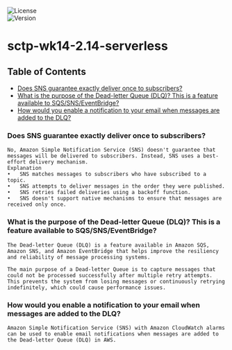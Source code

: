 ![License](https://img.shields.io/badge/license-MIT-blue.svg)  
![Version](https://img.shields.io/badge/version-1.0.0-green.svg)  

# sctp-wk14-2.14-serverless

## Table of Contents
- [Does SNS guarantee exactly deliver once to subscribers?](#1)
- [What is the purpose of the Dead-letter Queue (DLQ)? This is a feature available to SQS/SNS/EventBridge?](#2)
- [How would you enable a notification to your email when messages are added to the DLQ?](#3)

<a id="1"></a>
### Does SNS guarantee exactly deliver once to subscribers?
```
No, Amazon Simple Notification Service (SNS) doesn't guarantee that messages will be delivered to subscribers. Instead, SNS uses a best-effort delivery mechanism. 
Explanation
•	SNS matches messages to subscribers who have subscribed to a topic. 
•	SNS attempts to deliver messages in the order they were published. 
•	SNS retries failed deliveries using a backoff function. 
•	SNS doesn't support native mechanisms to ensure that messages are received only once. 
```
<a id="2"></a>
### What is the purpose of the Dead-letter Queue (DLQ)? This is a feature available to SQS/SNS/EventBridge?
```
The Dead-letter Queue (DLQ) is a feature available in Amazon SQS, Amazon SNS, and Amazon EventBridge that helps improve the resiliency and reliability of message processing systems.

The main purpose of a Dead-letter Queue is to capture messages that could not be processed successfully after multiple retry attempts. This prevents the system from losing messages or continuously retrying indefinitely, which could cause performance issues.

```
<a id="3"></a>
### How would you enable a notification to your email when messages are added to the DLQ?
```
Amazon Simple Notification Service (SNS) with Amazon CloudWatch alarms can be used to enable email notifications when messages are added to the Dead-letter Queue (DLQ) in AWS.
```

